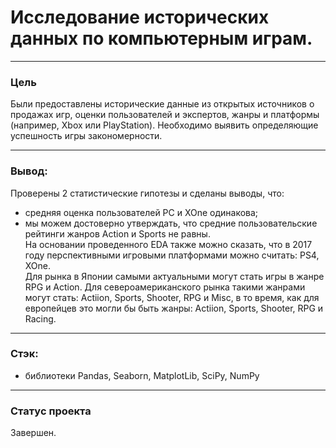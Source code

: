 
# Исследование исторических данных по компьютерным играм.

-------------------------------------------
 
### Цель

Были предоставлены исторические данные из открытых источников о продажах игр, оценки пользователей и экспертов, жанры и платформы (например, Xbox или PlayStation). Необходимо выявить определяющие успешность игры закономерности. 

-------------------------------------------

### Вывод:

Проверены 2 статистические гипотезы и сделаны выводы, что:
 - средняя оценка пользователей PC и XOne одинакова;  
 - мы можем достоверно утверждать, что средние пользовательские рейтинги жанров Action и Sports не равны.  
На основании проведенного EDA также можно сказать, что в 2017 году перспективными игровыми платформами можно считать: PS4, XOne.  
Для рынка в Японии самыми актуальными могут стать игры в жанре RPG и Action. Для североамериканского рынка такими жанрами могут стать: Actiion, Sports, Shooter, RPG и Misc, в то время, как для европейцев это могли бы быть жанры: Actiion, Sports, Shooter, RPG и Racing.
 
--------------------------------------------- 
### Стэк:

- библиотеки Pandas, Seaborn, MatplotLib, SciPy, NumPy

-------------------------------------------

### Статус проекта

Завершен.
